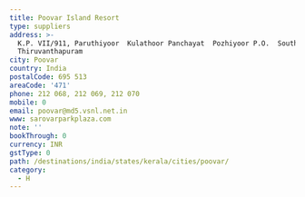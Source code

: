 ```yaml
---
title: Poovar Island Resort
type: suppliers
address: >-
  K.P. VII/911, Paruthiyoor  Kulathoor Panchayat  Pozhiyoor P.O.  South of
  Thiruvanthapuram
city: Poovar
country: India
postalCode: 695 513
areaCode: '471'
phone: 212 068, 212 069, 212 070
mobile: 0
email: poovar@md5.vsnl.net.in
www: sarovarparkplaza.com
note: ''
bookThrough: 0
currency: INR
gstType: 0
path: /destinations/india/states/kerala/cities/poovar/
category:
  - H
---
```


